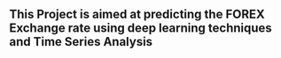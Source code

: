 ## This Project is aimed at predicting the FOREX Exchange rate using deep learning techniques and Time Series Analysis
